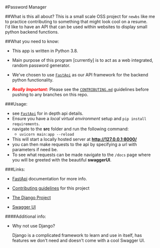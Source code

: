 #Password Manager

##What is this all about?
This is a small scale OSS project for `newbs` like me to practice
contributing to something that might look cool on a resume.<br>
I'd like to have an API that can be used within websites 
to display small python backend functions.


##What you need to know:
- This app is written in Python 3.8. 
- Main purpose of this program \[currently\] is to act as a
 web integrated, random password generator.
 
- We've chosen to use [`FastApi`](https://fastapi.tiangolo.com/) as our API framework
  for the backend python functionality.

- ***<span style="color:red; ">Really Important:</span>***
Please see the [`CONTRIBUTING.md`](./CONTRIBUTING.md)
guidelines before pushing to any branches on this repo.

###Usage:
- see [`FastApi`](https://fastapi.tiangolo.com/) for in depth 
api details.
- Ensure you have a *local virtual environment* setup and 
`pip install requirements`.
- navigate to the **src** folder and run the following command:
    - `uvicorn main:app --reload`
- This will start a locally hosted server at **http://127.0.0.1:8000/**
- you can then make requests to the api by specifying a url with 
parameters if need be.
- To see what requests can be made navigate to the `/docs` page
where you will be greeted with the beautiful **swaggerUI**.


###Links:

- [FastApi](https://fastapi.tiangolo.com/) documentation for more info.

- [Contributing guidelines](./CONTRIBUTING.md) for this project
- [The Django Project](https://www.djangoproject.com/) 
- [Swagger UI](https://github.com/swagger-api/swagger-ui)


####Additional info:
- Why not use Django?
    <p>Django is a complicated framework to learn 
    and use in itself, has features
     we don't need and doesn't come 
     with a cool Swagger UI.</p>
